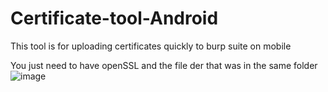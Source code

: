 # Certificate-tool-Android
This tool is for uploading certificates quickly to burp suite on mobile


You just need to have openSSL and the file der that was in the same folder
![image](https://user-images.githubusercontent.com/101058837/156934040-14cf3f8b-55d3-4c58-a7db-67b41afc1644.png)
